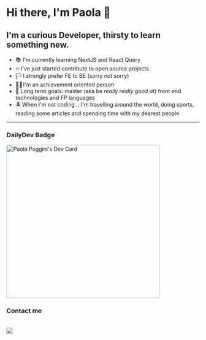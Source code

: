 # Hi there, I'm Paola 👋

## I'm a curious Developer, thirsty to learn something new.

- 📚 I'm currently learning NextJS and React Query
- 🔥 I've just started contribute to open source projects
- 🏳️ I strongly prefer FE to BE (sorry not sorry)
- 👩‍🎓 I'm an achievement oriented person
- 🥅 Long term goals: master (aka be *really really good at*) front end technologies and FP languages
- 🏝️ When I'm not coding... I'm travelling around the world, doing sports, reading some articles and spending time with my dearest people
---

### DailyDev Badge
<a href="https://app.daily.dev/paolapog"><img src="https://api.daily.dev/devcards/004d842db7cd455a828e8c4d7a8946c8.png?r=gpk" width="400" alt="Paola Poggini's Dev Card"/></a>


### Contact me 
<a href="https://www.linkedin.com/in/paola-poggini-644169180/"><img src="https://img.shields.io/badge/linkedin-%230077B5.svg?&style=for-the-badge&logo=linkedin&logoColor=white" /></a>&nbsp;
---

[linkedin]: https://www.linkedin.com/in/paola-poggini-644169180/

